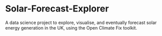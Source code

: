 # Solar-Forecast-Explorer
A data science project to explore, visualise, and eventually forecast solar energy generation in the UK, using the Open Climate Fix toolkit.
